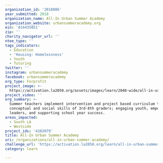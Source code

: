 ```yaml
---
organization_id: '2018006'
year_submitted: 2018
organization_name: All-In Urban Summer Academy
organization_website: urbansummeracademy.org
ein: '814435851'
zip: ''
charity_navigator_url: ''
ntee_type: ''
tags_indicators:
  - Education
  - 'Housing: Homelessness'
  - Youth
  - Tutoring
twitter: ''
instagram: urbansummeracademy
facebook: urbansummeracademy
org_type: Forprofit
project_image: >-
  https://activation.la2050.org/assets/images/learn/2048-wide/all-in-urban-summer-academy.jpg
project_video: ''
org_summary: >-
  Summer teachers implement intervention and project based curriculum to boost
  conceptual and social skills of 3rd-8th graders; engaging youth, empowering
  leaders, and supporting school year success.
areas_impacted:
  - South LA
  - Westside
project_ids: '4102079'
title: All-In Urban Summer Academy
uri: /organizations/all-in-urban-summer-academy/
challenge_url: 'https://activation.la2050.org/learn/all-in-urban-summer-academy/'
category: learn

---
```

